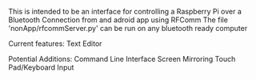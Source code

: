 This is intended to be an interface for controlling a Raspberry Pi over a Bluetooth Connection from and adroid app using RFComm
The file 'nonApp/rfcommServer.py' can be run on any bluetooth ready computer

Current features:
  Text Editor
  
Potential Additions:
  Command Line Interface
  Screen Mirroring
  Touch Pad/Keyboard Input
